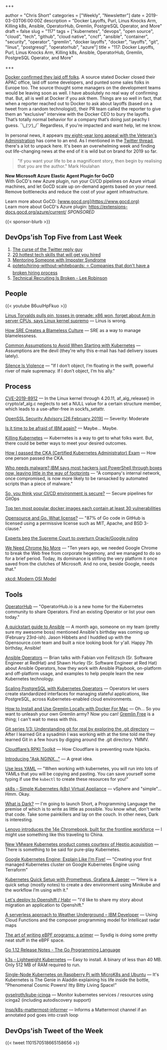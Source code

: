 +++

author = "Chris Short"
categories = ["Weekly", "Newsletter"]
date = 2019-03-03T06:00:00Z
description = "Docker Layoffs, Purl, Linus Knocks Arm, Killing k8s, Ansible, OperatorHub, Gremlin, PostgreSQL Operator, and More"
draft = false
slug = "117"
tags = ["kubernetes", "devops", "open source", "cloud", "tech", "github", "cloud native", "cncf", "ansible", "container", "security", "operator", "gremlin", "docker layoffs", "docker", "layoffs", "git", "linus", "postgresql", "operatorhub", "azure"]
title = "117: Docker Layoffs, Purl, Linus Knocks Arm, Killing k8s, Ansible, OperatorHub, Gremlin, PostgreSQL Operator, and More"

+++

[Docker confirmed they laid off folks](https://www.theregister.co.uk/2019/02/25/docker_cfo_layoffs_ceo_interview/). A source stated Docker closed their APAC office, laid off some developers, and punted some sales folks in Europe too. The source thought some managers on the development teams would be leaving soon as well. I have absolutely no real way of confirming that. But, all is well at Docker if you ask them. Things are so well in fact, that when a reporter reached out to Docker to ask about layoffs (based on a tweet from a random technologist), their PR team called the reporter to give them an “exclusive” interview with the Docker CEO to bury the layoffs. That’s totally normal behavior for a company that’s doing just peachy I guess. ¯\\\_(ツ)\_/¯ Regardless, if you're impacted and want help, let me know.

In personal news, it appears [my eight-year long appeal with the Veteran's Administration](https://twitter.com/ChrisShort/status/1101550232490381312) has come to an end. As I mentioned in the [Twitter thread](https://twitter.com/ChrisShort/status/1101550232490381312), there's a lot to unpack here. It's been an overwhelming week and finding out life-changing news at the end of it is wild but on brand for 2019 so far.

> "If you want your life to be a magnificent story, then begin by realising that you are the author." Mark Houlahan

**New Microsoft Azure Elastic Agent Plugin for GoCD**  
With GoCD's new Azure plugin, run your CI/CD pipelines on Azure virtual machines, and let GoCD scale up on-demand agents based on your need. Remove bottlenecks and reduce the cost of your agent infrastructure.

Learn more about GoCD: [www.gocd.org](https://www.gocd.org)  
Learn more about GoCD's Azure plugin: https://extensions-docs.gocd.org/azure/current/ *SPONSORED*

{{< sponsor-blurb >}}

## DevOps'ish Top Five from Last Week

1. [The curse of the Twitter reply guy](https://mashable.com/article/twitter-reply-guys/#T.cVGlvFWZqx)
2. [20 hottest tech skills that will get you hired](https://www.cnbc.com/2019/02/12/current-trends-in-the-tech-industry-are-fueling-new-types-of-skills.html)
3. [Mentoring Someone with Imposter Syndrome](https://hbr.org/2019/02/mentoring-someone-with-imposter-syndrome)
4. [poteto/hiring-without-whiteboards: ⭐️ Companies that don't have a broken hiring process](https://github.com/poteto/hiring-without-whiteboards)
5. [Technical Recruiting Is Broken - Lee Robinson](https://leerob.io/blog/technical-recruiting-is-broken)

## People

{{< youtube B6uuIHpFkuo >}}

[Linus Torvalds pulls pin, tosses in grenade: x86 won, forget about Arm in server CPUs, says Linux kernel supremo](https://www.theregister.co.uk/2019/02/23/linus_torvalds_arm_x86_servers/) — Linus is wrong.

[How SRE Creates a Blameless Culture](https://devops.com/how-sre-creates-a-blameless-culture/) — SRE as a way to manage blamelessness.

[Common Assumptions to Avoid When Starting with Kubernetes](https://blog.flux7.com/common-assumptions-to-avoid-when-starting-with-kubernetes) — Assumptions are the devil (they're why this e-mail has had delivery issues lately).

[Silence Is Violence](https://www.xaprb.com/blog/silence-is-violence/) — "If I don’t object, I’m floating in the swift, powerful river of male supremacy. If I don’t object, I’m his ally."

## Process

[CVE-2019-8912](https://nvd.nist.gov/vuln/detail/CVE-2019-8912#vulnCurrentDescriptionTitle) — In the Linux kernel through 4.20.11, af_alg_release() in crypto/af_alg.c neglects to set a NULL value for a certain structure member, which leads to a use-after-free in sockfs_setattr.

[OpenSSL Security Advisory [26 February 2019]](https://www.openssl.org/news/secadv/20190226.txt) — Severity: Moderate

[Is it time to be afraid of IBM again?](https://redmonk.com/jgovernor/2019/02/28/is-it-time-to-be-afraid-of-ibm-again/) — Maybe... Maybe.

[Killing Kubernetes](https://blog.freetrade.io/killing-kubernetes-7f8b61c701aa) — Kubernetes is a way to get to what folks want. But, there could be better ways to meet your desired outcomes.

[How I passed the CKA (Certified Kubernetes Administrator) Exam](https://medium.com/@krystiannowaczyk/how-i-passed-the-cka-certified-kubernetes-administrator-exam-f94b11566528) — How one person passed the CKA.

[Who needs malware? IBM says most hackers just PowerShell through boxes now, leaving little in the way of footprints](https://www.theregister.co.uk/2019/02/26/malware_ibm_powershell/) — "A company's internal network, once compromised, is now more likely to be ransacked by automated scripts than a piece of malware."

[So, you think your CI/CD environment is secure?](https://snyk.io/blog/so-you-think-your-ci-cd-environment-is-secure/) — Secure pipelines for GitOps

[Top ten most popular docker images each contain at least 30 vulnerabilities](https://snyk.io/blog/top-ten-most-popular-docker-images-each-contain-at-least-30-vulnerabilities/)

[Opensource and Go. What license?](https://medium.com/@henvic/opensource-and-go-what-license-f6b36c201854) — "87% of Go code in GitHub is licensed using a permissive license such as MIT, Apache, and BSD 3-clause."

[Experts beg the Supreme Court to overturn Oracle/Google ruling](https://www.businessinsider.com/oracle-google-supreme-court-java-android-2019-2)

[We Need Chrome No More](https://redalemeden.com/blog/2019/we-need-chrome-no-more) — "Ten years ago, we needed Google Chrome to break the Web free from corporate hegemony, and we managed to do so for a brief period. Today, its dominance is stifling the very platform it once saved from the clutches of Microsoft. And no one, beside Google, needs that."

[xkcd: Modern OSI Model](https://xkcd.com/2105/)

## Tools

[OperatorHub](https://www.operatorhub.io/) — "OperatorHub.io is a new home for the Kubernetes community to share Operators. Find an existing Operator or list your own today."

[A quickstart guide to Ansible](https://opensource.com/article/19/2/quickstart-guide-ansible) — A month ago, someone on my team (pretty sure my awesome boss) mentioned Ansible's birthday was coming up (February 23rd-ish). Jason Hibbets and I huddled up with the Opensource.com team and built a nice looking book for y'all. Happy 7th birthday, Ansible!

[Ansible Operators](https://podctl.com/ansible-operators/) — Brian talks with Fabian von Feilitzsch (Sr. Software Engineer at RedHat) and Shawn Hurley (Sr. Software Engineer at Red Hat) about Ansible Operators, how they work with Ansible Playbook, on-platform and off-platform usage, and examples to help people learn the new Kubernetes technology.

[Scaling PostgreSQL with Kubernetes Operators](https://opensource.com/article/19/2/scaling-postgresql-kubernetes-operators) — Operators let users create standardized interfaces for managing stateful applications, like PostgreSQL, across Kubernetes-enabled cloud environments.

[How to Install and Use Gremlin Locally with Docker For Mac](https://www.gremlin.com/community/tutorials/how-to-install-and-use-gremlin-locally-with-docker-for-mac/) — Oh... So you want to unleash your own Gremlin army? Now you can! [Gremlin Free](https://www.gremlin.com/blog/introducing-gremlin-free/) is a thing; I can't wait to mess with this.

[Git series 1/3: Understanding git for real by exploring the .git directory](https://dev.to/daolf/git-series-13-understanding-git-for-real-by-exploring-the-git-director--5bd0) — After I learned Git a sysadmin I was working with at the time told me they learned Git in a few hours by digging around the .git directory. YMMV.

[Cloudflare’s RPKI Toolkit](https://blog.cloudflare.com/cloudflares-rpki-toolkit/) — How Cloudflare is preventing route hijacks.

[Introducing "Ask NGINX..."](https://www.nginx.com/blog/introducing-ask-nginx/) — A great idea.

[Use less YAML](https://blog.chernand.io/2019/02/27/use-less-yaml/) — "When working with kubernetes, you will run into lots of YAMLs that you will be copying and pasting. You can save yourself some typing if use the `kubectl` to create these resources for you!"

[sk8s – Simple Kubernetes (k8s) Virtual Appliance](https://www.virtuallyghetto.com/2019/02/sk8s-simple-kubernetes-k8s-virtual-appliance.html) — vSphere and "simple"... Hmm. Okay.

[What is Dark?](https://medium.com/darklang/the-design-of-dark-59f5d38e52d2) — I'm going to launch Short, a Programming Language the premise of which is to write as little as possible. You know what, don't write that code. Take some painkillers and lay on the couch. In other news, Dark is interesting.

[Lenovo introduces the 14e Chromebook, built for the frontline workforce](https://cloud.google.com/blog/products/chrome-enterprise/lenovo-introduces-the-14e-chromebook-built-for-the-frontline-workforce) — I might use something like this traveling to China.

[New VMware Kubernetes product comes courtesy of Heptio acquisition](https://techcrunch.com/2019/02/26/latest-vmware-kubernetes-product-comes-courtesy-of-heptio-acquisition/) — There is something to be said for pure-play Kubernetes.

[Google Kubernetes Engine; Explain Like I’m Five!](https://medium.com/devopslinks/google-kubernetes-engine-explain-like-im-five-1890e550c099) — "Creating your first managed Kubernetes cluster on Google Kubernetes Engine using Terraform"

[Kubernetes Quick Setup with Prometheus, Grafana & Jaeger](https://blog.nobugware.com/post/2019/kubernetes_quick_development_setup_minikube_prometheus_grafana/) — "Here is a quick setup (mostly notes) to create a dev environment using Minikube and the workflow I’m using with it."

[Let's deploy to Openshift / Habr](https://habr.com/en/post/441906/) — "I'd like to share my story about migration an application to Openshift."

[A serverless approach to Weather Underground – IBM Developer](https://developer.ibm.com/articles/a-serverless-approach-to-weather-underground/) — Using Cloud Functions and the composer programming model for Intellicast radar maps

[The art of writing eBPF programs: a primer](https://sysdig.com/blog/the-art-of-writing-ebpf-programs-a-primer/) — Sysdig is doing some pretty neat stuff in the eBPF space.

[Go 1.12 Release Notes - The Go Programming Language](https://golang.org/doc/go1.12)

[k3s - Lightweight Kubernetes](https://k3s.io/) — Easy to install. A binary of less than 40 MB. Only 512 MB of RAM required to run.

[Single-Node Kubernetes on Raspberry Pi with MicroK8s and Ubuntu](https://blog.ubuntu.com/2019/02/27/single-node-kubernetes-on-raspberry-pi-microk8s-ubuntu) — It's Kubernetes is The Genie in Aladdin explaining his life inside the bottle, "Phenomenal Cosmic Powers! Itty Bitty Living Space!"

[gyselroth/kube-icinga](https://github.com/gyselroth/kube-icinga) — Monitor kubernetes services / resources using icinga2 (including autodiscovery support)

[lnsp/k8s-mattermost-informer](https://github.com/lnsp/k8s-mattermost-informer) — Informs a Mattermost channel if an annotated pod goes into crash loop

## DevOps'ish Tweet of the Week

{{< tweet 1101570518665158656 >}}